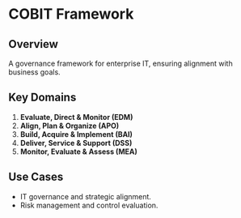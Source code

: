 # COBIT Framework

## Overview
A governance framework for enterprise IT, ensuring alignment with business goals.

## Key Domains
1. **Evaluate, Direct & Monitor (EDM)**
2. **Align, Plan & Organize (APO)**
3. **Build, Acquire & Implement (BAI)**
4. **Deliver, Service & Support (DSS)**
5. **Monitor, Evaluate & Assess (MEA)**

## Use Cases
- IT governance and strategic alignment.
- Risk management and control evaluation.
